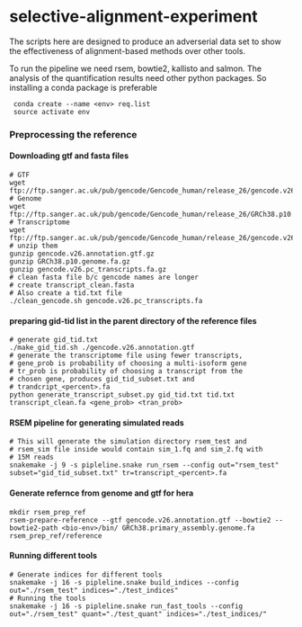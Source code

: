 # selective-alignment-experiment
The scripts here are designed to produce an adverserial data set to show the effectiveness of alignment-based methods over other tools.

To run the pipeline we need rsem, bowtie2, kallisto and salmon. The analysis of the quantification results need other python packages. So installing a conda package is preferable

~~~shell
 conda create --name <env> req.list 
 source activate env
~~~

### Preprocessing the reference
#### Downloading gtf and fasta files
~~~shell
# GTF
wget ftp://ftp.sanger.ac.uk/pub/gencode/Gencode_human/release_26/gencode.v26.annotation.gtf.gz
# Genome
wget ftp://ftp.sanger.ac.uk/pub/gencode/Gencode_human/release_26/GRCh38.p10.genome.fa.gz
# Transcriptome
wget ftp://ftp.sanger.ac.uk/pub/gencode/Gencode_human/release_26/gencode.v26.pc_transcripts.fa.gz
# unzip them
gunzip gencode.v26.annotation.gtf.gz
gunzip GRCh38.p10.genome.fa.gz
gunzip gencode.v26.pc_transcripts.fa.gz
# clean fasta file b/c gencode names are longer 
# create transcript_clean.fasta
# Also create a tid.txt file
./clean_gencode.sh gencode.v26.pc_transcripts.fa
~~~

#### preparing gid-tid list in the parent directory of the reference files
~~~shell
# generate gid_tid.txt
./make_gid_tid.sh ./gencode.v26.annotation.gtf
# generate the transcriptome file using fewer transcripts,
# gene_prob is probability of choosing a multi-isoform gene 
# tr_prob is probability of choosing a transcript from the 
# chosen gene, produces gid_tid_subset.txt and
# trandcript_<percent>.fa
python generate_transcript_subset.py gid_tid.txt tid.txt transcript_clean.fa <gene_prob> <tran_prob> 
~~~

#### RSEM pipeline for generating simulated reads
~~~shell
# This will generate the simulation directory rsem_test and
# rsem_sim file inside would contain sim_1.fq and sim_2.fq with
# 15M reads 
snakemake -j 9 -s pipleline.snake run_rsem --config out="rsem_test" subset="gid_tid_subset.txt" tr=transcript_<percent>.fa
~~~

#### Generate refernce from genome and gtf for hera 
~~~shell
mkdir rsem_prep_ref
rsem-prepare-reference --gtf gencode.v26.annotation.gtf --bowtie2 --bowtie2-path <bio-env>/bin/ GRCh38.primary_assembly.genome.fa rsem_prep_ref/reference
~~~

#### Running different tools 
~~~shell
# Generate indices for different tools
snakemake -j 16 -s pipleline.snake build_indices --config out="./rsem_test" indices="./test_indices" 
# Running the tools
snakemake -j 16 -s pipleline.snake run_fast_tools --config out="./rsem_test" quant="./test_quant" indices="./test_indices/"
~~~





